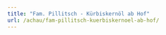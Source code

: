 ```yaml
---
title: "Fam. Pillitsch - Kürbiskernöl ab Hof"
url: /achau/fam-pillitsch-kuerbiskernoel-ab-hof/
---
```

